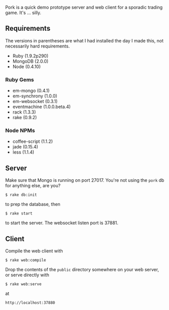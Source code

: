 Pork is a quick demo prototype server and web client for a sporadic trading game. It's ... silly.

## Requirements

The versions in parentheses are what I had installed the day I made this, not necessarily hard requirements.

* Ruby (1.9.2p290)
* MongoDB (2.0.0)
* Node (0.4.10)

### Ruby Gems

* em-mongo (0.4.1)
* em-synchrony (1.0.0)
* em-websocket (0.3.1)
* eventmachine (1.0.0.beta.4)
* rack (1.3.3)
* rake (0.9.2)

### Node NPMs

* coffee-script (1.1.2)
* jade (0.15.4)
* less (1.1.4)

## Server

Make sure that Mongo is running on port 27017. You're not using the `pork` db for anything else, are you?

    $ rake db:init

to prep the database, then

    $ rake start

to start the server. The websocket listen port is 37881.

## Client

Compile the web client with

    $ rake web:compile

Drop the contents of the `public` directory somewhere on your web server, or serve directly with

    $ rake web:serve

at

    http://localhost:37880

